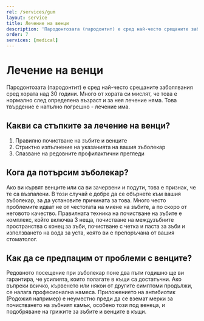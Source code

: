 ```yaml
---
rel: /services/gum
layout: service
title: Лечение на венци
description: 'Пародонтозата (пародонтит) е сред най-често срещаните заболявания сред хората над 30 години. Много си мислят, че това е нормално след определена възраст и за нея лечение няма. Ако ви кървят венците или са ви зачервени и подути, това означава, че те са възпалени. В този случай е добре да се обърнете към зъболекар за да установите причината за това. Много често проблемите идват не от честота на миене на зъбите, а по-скоро от неговото качество.'
order: 7
services: [medical]
---
```

# Лечение на венци
Пародонтозата (пародонтит) е сред най-често срещаните заболявания сред хората над 30 години. Много от хората си мислят, че това е нормално след определена възраст и за нея лечение няма. Това твърдение е напълно погрешно - лечение има. 

## Какви са стъпките за лечение на венци?

1. Правилно почистване на зъбите и венците
2. Стриктно изпълнение на указанията на вашия зъболекар
3. Спазване на редовните профилактични прегледи

## Кога да потърсим зъболекар?

Ако ви кървят венците или са ви зачервени и подути, това е признак, че те са възпалени. В този случай е добре да се обърнете към вашия зъболекар, за да установите причината за това. Много често проблемите идват не от честотата на миене на зъбите, а по скоро от неговото качество. Правилната техника на почистване на зъбите е комплекс, който включва 3 неща, почистване на междузъбните пространства с конец за зъби, почистване с четка и паста за зъби и използването на вода за уста, която ви е препоръчана от вашия стоматолог.

## Как да се предпацим от проблеми с венците?

Редовното посещение при зъболекар поне два пъти годишно ще ви гарантира, че усилията, които полагате в къщи са достатъчни. Ако въпреки всичко, кървенето или някои от другите симптоми продължи, се налага професионална намеса. Приложението на антибиотик (Родожил например) е неуместно преди да се вземат мерки за почистването на зъбният камък, особено този под венеца, и подобряване на грижите за зъбите и венците в къщи.